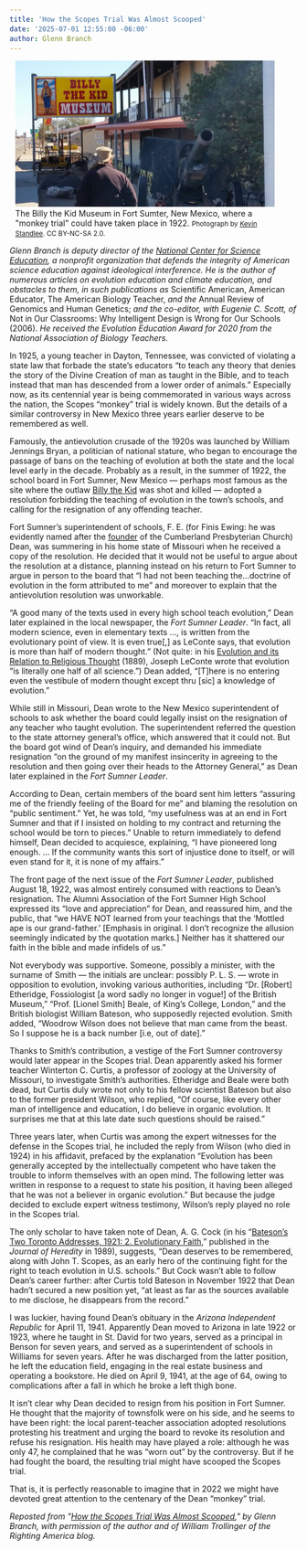 ```yaml
---
title: 'How the Scopes Trial Was Almost Scooped'
date: '2025-07-01 12:55:00 -06:00'
author: Glenn Branch
---
```

<figure class="on-the-left-side" style="margin-top: 10px; margin-right: 40px; margin-bottom: 10px; margin-left: 10px;">
<img src="/uploads/2025/Billy_The_Kid_Museum.jpg" alt="Billy the Kid Museum"/>
<figcaption>The Billy the Kid Museum in Fort Sumter, New Mexico, where a "monkey trial" could have taken place in 1922. <small>Photograph by <a href="https://www.flickr.com/photos/8638651@N07/">Kevin Standlee</a>. CC BY-NC-SA 2.0.</small></figcaption>
</figure>

<i> Glenn Branch is deputy director of the <a href="https://ncse.ngo/">National Center for Science Education</a>, a nonprofit organization that defends the integrity of American science education against ideological interference. He is the author of numerous articles on evolution education and climate education, and obstacles to them, in such publications as </i>Scientific American, American Educator, The American Biology Teacher, <i>and the </i>Annual Review of Genomics and Human Genetics; <i>and the co-editor, with Eugenie C. Scott, of </i>Not in Our Classrooms: Why Intelligent Design is Wrong for Our Schools (2006). <i>He received the Evolution Education Award for 2020 from the National Association of Biology Teachers. </i>


In 1925, a young teacher in Dayton, Tennessee, was convicted of violating a state law that forbade the state’s educators “to teach any theory that denies the story of the Divine Creation of man as taught in the Bible, and to teach instead that man has descended from a lower order of animals.” Especially now, as its centennial year is being commemorated in various ways across the nation, the Scopes “monkey” trial is widely known. But the details of a similar controversy in New Mexico three years earlier deserve to be remembered as well.

Famously, the antievolution crusade of the 1920s was launched by William Jennings Bryan, a politician of national stature, who began to encourage the passage of bans on the teaching of evolution at both the state and the local level early in the decade. Probably as a result, in the summer of 1922, the school board in Fort Sumner, New Mexico — perhaps most famous as the site where the outlaw <a href="https://en.wikipedia.org/wiki/Billy_the_Kid">Billy the Kid</a> was shot and killed — adopted a resolution forbidding the teaching of evolution in the town’s schools, and calling for the resignation of any offending teacher.

Fort Sumner’s superintendent of schools, F. E. (for Finis Ewing: he was evidently named after the <a href="https://en.wikipedia.org/wiki/Finis_Ewing">founder</a> of the Cumberland Presbyterian Church) Dean, was summering in his home state of Missouri when he received a copy of the resolution. He decided that it would not be useful to argue about the resolution at a distance, planning instead on his return to Fort Sumner to argue in person to the board that “I had not been teaching the…doctrine of evolution in the form attributed to me” and moreover to explain that the antievolution resolution was unworkable.

<!--more-->

“A good many of the texts used in every high school teach evolution,” Dean later explained in the local newspaper, the <i>Fort Sumner Leader</i>. “In fact, all modern science, even in elementary texts …, is written from the evolutionary point of view. It is even true[,] as LeConte says, that evolution is more than half of modern thought.” (Not quite: in his <a href="https://babel.hathitrust.org/cgi/pt?id=hvd.32044106203474&seq=7">Evolution and its Relation to Religious Thought</a> (1889), Joseph LeConte wrote that evolution “is literally one half of all science.”) Dean added, “[T]here is no entering even the vestibule of modern thought except thru [sic] a knowledge of evolution.”

While still in Missouri, Dean wrote to the New Mexico superintendent of schools to ask whether the board could legally insist on the resignation of any teacher who taught evolution. The superintendent referred the question to the state attorney general’s office, which answered that it could not. But the board got wind of Dean’s inquiry, and demanded his immediate resignation “on the ground of my manifest insincerity in agreeing to the resolution and then going over their heads to the Attorney General,” as Dean later explained in the <i>Fort Sumner Leader</i>. 

According to Dean, certain members of the board sent him letters “assuring me of the friendly feeling of the Board for me” and blaming the resolution on “public sentiment.” Yet, he was told, “my usefulness was at an end in Fort Sumner and that if I insisted on holding to my contract and returning the school would be torn to pieces.” Unable to return immediately to defend himself, Dean decided to acquiesce, explaining, “I have pioneered long enough. … If the community wants this sort of injustice done to itself, or will even stand for it, it is none of my affairs.” 

The front page of the next issue of the <i>Fort Sumner Leader</i>, published August 18, 1922, was almost entirely consumed with reactions to Dean’s resignation. The Alumni Association of the Fort Sumner High School expressed its “love and appreciation” for Dean, and reassured him, and the public, that “we HAVE NOT learned from your teachings that the ‘Mottled ape is our grand-father.’ [Emphasis in original. I don’t recognize the allusion seemingly indicated by the quotation marks.] Neither has it shattered our faith in the bible and made infidels of us.”

Not everybody was supportive. Someone, possibly a minister, with the surname of Smith — the initials are unclear: possibly P. L. S. — wrote in opposition to evolution, invoking various authorities, including “Dr. [Robert] Etheridge, Fossiologist [a word sadly no longer in vogue!] of the British Museum,” “Prof. [Lionel Smith] Beale, of King’s College, London,” and the British biologist William Bateson, who supposedly rejected evolution. Smith added, “Woodrow Wilson does not believe that man came from the beast. So I suppose he is a back number [i.e, out of date].”

Thanks to Smith’s contribution, a vestige of the Fort Sumner controversy would later appear in the Scopes trial. Dean apparently asked his former teacher Winterton C. Curtis, a professor of zoology at the University of Missouri, to investigate Smith’s authorities. Etheridge and Beale were both dead, but Curtis duly wrote not only to his fellow scientist Bateson but also to the former president Wilson, who replied, “Of course, like every other man of intelligence and education, I do believe in organic evolution. It surprises me that at this late date such questions should be raised.”

Three years later, when Curtis was among the expert witnesses for the defense in the Scopes trial, he included the reply from Wilson (who died in 1924) in his affidavit, prefaced by the explanation “Evolution has been generally accepted by the intellectually competent who have taken the trouble to inform themselves with an open mind. The following letter was written in response to a request to state his position, it having been alleged that he was not a believer in organic evolution.” But because the judge decided to exclude expert witness testimony, Wilson’s reply played no role in the Scopes trial.

The only scholar to have taken note of Dean, A. G. Cock (in his “<a href="https://academic.oup.com/jhered/article-abstract/80/2/96/902887?redirectedFrom=PDF">Bateson’s Two Toronto Addresses, 1921: 2. Evolutionary Faith</a>,” published in the <i>Journal of Heredity</i> in 1989), suggests, “Dean deserves to be remembered, along with John T. Scopes, as an early hero of the continuing fight for the right to teach evolution in U.S. schools.” But Cock wasn’t able to follow Dean’s career further: after Curtis told Bateson in November 1922 that Dean hadn’t secured a new position yet, “at least as far as the sources available to me disclose, he disappears from the record.”

I was luckier, having found Dean’s obituary in the <i>Arizona Independent Republic</i> for April 11, 1941. Apparently Dean moved to Arizona in late 1922 or 1923, where he taught in St. David for two years, served as a principal in Benson for seven years, and served as a superintendent of schools in Williams for seven years. After he was discharged from the latter position, he left the education field, engaging in the real estate business and operating a bookstore. He died on April 9, 1941, at the age of 64, owing to complications after a fall in which he broke a left thigh bone.

It isn’t clear why Dean decided to resign from his position in Fort Sumner. He thought that the majority of townsfolk were on his side, and he seems to have been right: the local parent-teacher association adopted resolutions protesting his treatment and urging the board to revoke its resolution and refuse his resignation. His health may have played a role: although he was only 47, he complained that he was “worn out” by the controversy. But if he had fought the board, the resulting trial might have scooped the Scopes trial. 

That is, it is perfectly reasonable to imagine that in 2022 we might have devoted great attention to the centenary of the Dean “monkey” trial.


<i>Reposted from "<a href="https://rightingamerica.net/how-the-scopes-trial-was-almost-scooped/">How the Scopes Trial Was Almost Scooped</a>," by Glenn Branch, with permission of the author and of William Trollinger of the Righting America blog.</i> 




